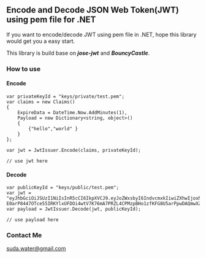 ## Encode and Decode JSON Web Token(JWT) using pem file for .NET

If you want to encode/decode JWT using pem file in .NET, hope this library would get you a easy start.

This library is build base on ***jose-jwt*** and ***BouncyCastle***.

###  How to use

#### Encode

```
var privateKeyId = "keys/private/test.pem";
var claims = new Claims()
{
	ExpireData = DateTime.Now.AddMinutes(1),
	Payload = new Dictionary<string, object>()
	{
		{"hello","world" }
	}
};

var jwt = JwtIssuer.Encode(claims, privateKeyId);

// use jwt here
```

#### Decode

```
var publicKeyId = "keys/public/test.pem";
var jwt = "eyJhbGciOiJSUzI1NiIsInR5cCI6IkpXVCJ9.eyJoZWxsbyI6IndvcmxkIiwiZXhwIjoxNDkyMDc1Mzk2LCJpYXQiOjE0OTIwNzUzMzh9.PqhQJTjM9aCZxIsf2MmmfU-E0arP8447OTce55IRKYlxUFDOi4wtV7K76mA7PRZL4CPMzpBHo1zfKFG8U5arPpwDAQmwXZ692Unc9Zp8_4zfwQW348rClvQOWiDIWqcKrH9u5GrBOi6wQjPAxf8BeYJfX2iQYRmfXo8pPpHXWCQ";
var payload = JwtIssuer.Decode(jwt, publicKeyId);

// use payload here

```

### Contact Me
suda.water@gmail.com
